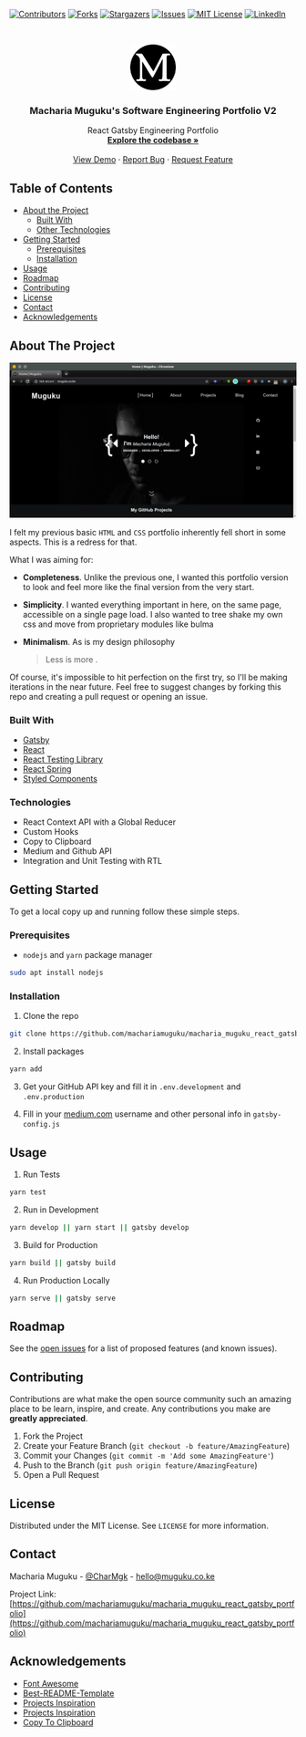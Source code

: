 [![Contributors][contributors-shield]][contributors-url]
[![Forks][forks-shield]][forks-url]
[![Stargazers][stars-shield]][stars-url]
[![Issues][issues-shield]][issues-url]
[![MIT License][license-shield]][license-url]
[![LinkedIn][linkedin-shield]][linkedin-url]

<!-- PROJECT LOGO -->
<br />
<p align="center">
  <a href="http://muguku.co.ke/">
    <img src="src/images/512x512.png" alt="Logo" width="80" height="80">
  </a>

  <h3 align="center">Macharia Muguku's Software Engineering Portfolio V2</h3>

  <p align="center">
    React Gatsby Engineering Portfolio
    <br />
    <a href="https://github.com/machariamuguku/macharia_muguku_react_gatsby_portfolio"><strong>Explore the codebase »</strong></a>
    <br />
    <br />
    <a href="http://www.muguku.co.ke/">View Demo</a>
    ·
    <a href="https://github.com/machariamuguku/macharia_muguku_react_gatsby_portfolio/issues">Report Bug</a>
    ·
    <a href="https://github.com/machariamuguku/macharia_muguku_react_gatsby_portfolio/issues">Request Feature</a>
  </p>
</p>

<!-- TABLE OF CONTENTS -->

## Table of Contents

- [About the Project](#about-the-project)
  - [Built With](#built-with)
  - [Other Technologies](#Other-Technologies)
- [Getting Started](#getting-started)
  - [Prerequisites](#prerequisites)
  - [Installation](#installation)
- [Usage](#usage)
- [Roadmap](#roadmap)
- [Contributing](#contributing)
- [License](#license)
- [Contact](#contact)
- [Acknowledgements](#acknowledgements)

<!-- ABOUT THE PROJECT -->

## About The Project

[![Product Name Screen Shot][product-screenshot]](http://muguku.co.ke/)

I felt my previous basic `HTML` and `CSS` portfolio inherently fell short in some aspects. This is a redress for that.

What I was aiming for:

- **Completeness**. Unlike the previous one, I wanted this portfolio version to look and feel more like the final version from the very start.
- **Simplicity**. I wanted everything important in here, on the same page, accessible on a single page load. I also wanted to tree shake my own css and move from proprietary modules like bulma
- **Minimalism**. As is my design philosophy

  > Less is more .

Of course, it's impossible to hit perfection on the first try, so I'll be making iterations in the near future. Feel free to suggest changes by forking this repo and creating a pull request or opening an issue.

### Built With

- [Gatsby](https://www.gatsbyjs.org/)
- [React](https://reactjs.org/)
- [React Testing Library](https://testing-library.com/)
- [React Spring](http://react-spring.io/)
- [Styled Components](https://styled-components.com/)

<!-- TECHNOLOGIES -->

### Technologies

- React Context API with a Global Reducer
- Custom Hooks
- Copy to Clipboard
- Medium and Github API
- Integration and Unit Testing with RTL

<!-- GETTING STARTED -->

## Getting Started

To get a local copy up and running follow these simple steps.

### Prerequisites

- `nodejs` and `yarn` package manager

```sh
sudo apt install nodejs
```

### Installation

1. Clone the repo

```sh
git clone https://github.com/machariamuguku/macharia_muguku_react_gatsby_portfolio.git
```

2. Install packages

```sh
yarn add
```

3. Get your GitHub API key and fill it in `.env.development` and `.env.production`

4. Fill in your [medium.com](https://medium.com/) username and other personal info in `gatsby-config.js`

<!-- USAGE EXAMPLES -->

## Usage

1. Run Tests

```sh
yarn test
```

2. Run in Development

```sh
yarn develop || yarn start || gatsby develop
```

3. Build for Production

```sh
yarn build || gatsby build
```

4. Run Production Locally

```sh
yarn serve || gatsby serve
```

<!-- ROADMAP -->

## Roadmap

See the [open issues](https://github.com/machariamuguku/macharia_muguku_react_gatsby_portfolio/issues) for a list of proposed features (and known issues).

<!-- CONTRIBUTING -->

## Contributing

Contributions are what make the open source community such an amazing place to be learn, inspire, and create. Any contributions you make are **greatly appreciated**.

1. Fork the Project
2. Create your Feature Branch (`git checkout -b feature/AmazingFeature`)
3. Commit your Changes (`git commit -m 'Add some AmazingFeature'`)
4. Push to the Branch (`git push origin feature/AmazingFeature`)
5. Open a Pull Request

<!-- LICENSE -->

## License

Distributed under the MIT License. See `LICENSE` for more information.

<!-- CONTACT -->

## Contact

Macharia Muguku - [@CharMgk](https://twitter.com/CharMgk) - hello@muguku.co.ke

Project Link: [https://github.com/machariamuguku/macharia_muguku_react_gatsby_portfolio](https://github.com/machariamuguku/macharia_muguku_react_gatsby_portfolio)

<!-- ACKNOWLEDGEMENTS -->

## Acknowledgements

- [Font Awesome](https://fontawesome.com)
- [Best-README-Template](https://github.com/othneildrew/Best-README-Template)
- [Projects Inspiration](https://portfolio.smakosh.com/)
- [Projects Inspiration](https://octoprofile.now.sh/user?id=machariamuguku)
- [Copy To Clipboard](http://www.adhamdannaway.com/)

<!-- MARKDOWN LINKS & IMAGES -->
<!-- https://www.markdownguide.org/basic-syntax/#reference-style-links -->

[contributors-shield]: https://img.shields.io/github/contributors/machariamuguku/macharia_muguku_react_gatsby_portfolio.svg?style=flat-square
[contributors-url]: https://github.com/machariamuguku/macharia_muguku_react_gatsby_portfolio/graphs/contributors
[forks-shield]: https://img.shields.io/github/forks/machariamuguku/macharia_muguku_react_gatsby_portfolio.svg?style=flat-square
[forks-url]: https://github.com/machariamuguku/macharia_muguku_react_gatsby_portfolio/network/members
[stars-shield]: https://img.shields.io/github/stars/machariamuguku/macharia_muguku_react_gatsby_portfolio.svg?style=flat-square
[stars-url]: https://github.com/machariamuguku/macharia_muguku_react_gatsby_portfolio/stargazers
[issues-shield]: https://img.shields.io/github/issues/machariamuguku/macharia_muguku_react_gatsby_portfolio.svg?style=flat-square
[issues-url]: https://github.com/machariamuguku/macharia_muguku_react_gatsby_portfolio/issues
[license-shield]: https://img.shields.io/github/license/machariamuguku/macharia_muguku_react_gatsby_portfolio.svg?style=flat-square
[license-url]: https://github.com/machariamuguku/macharia_muguku_react_gatsby_portfolio/blob/master/LICENSE
[linkedin-shield]: https://img.shields.io/badge/-LinkedIn-black.svg?style=flat-square&logo=linkedin&colorB=555
[linkedin-url]: https://www.linkedin.com/in/machariamuguku/
[product-screenshot]: src/images/screenshot.png
